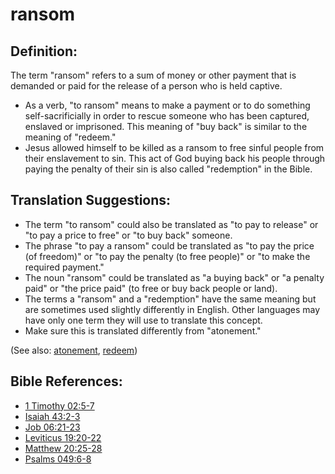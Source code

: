 # ransom #

## Definition: ##

The term "ransom" refers to a sum of money or other payment that is demanded or paid for the release of a person who is held captive.

* As a verb, "to ransom" means to make a payment or to do something self-sacrificially in order to rescue someone who has been captured, enslaved or imprisoned. This meaning of "buy back" is similar to the meaning of "redeem."
* Jesus allowed himself to be killed as a ransom to free sinful people from their enslavement to sin. This act of God buying back his people through paying the penalty of their sin is also called "redemption" in the Bible.

## Translation Suggestions: ##

* The term "to ransom" could also be translated as "to pay to release" or "to pay a price to free" or "to buy back" someone.
* The phrase "to pay a ransom" could be translated as "to pay the price (of freedom)" or "to pay the penalty (to free people)" or "to make the required payment."
* The noun "ransom" could be translated as "a buying back" or "a penalty paid" or "the price paid" (to free or buy back people or land).
* The terms a "ransom" and a "redemption" have the same meaning but are sometimes used slightly differently in English. Other languages may have only one term they will use to translate this concept.
* Make sure this is translated differently from "atonement."

(See also: [atonement](../kt/atonement.md), [redeem](../kt/redeem.md))

## Bible References: ##

* [1 Timothy 02:5-7](en/tn/1ti/help/02/05)
* [Isaiah 43:2-3](en/tn/isa/help/43/02)
* [Job 06:21-23](en/tn/job/help/06/21)
* [Leviticus 19:20-22](en/tn/lev/help/19/20)
* [Matthew 20:25-28](en/tn/mat/help/20/25)
* [Psalms 049:6-8](en/tn/psa/help/49/06)